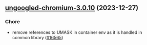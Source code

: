 

## [ungoogled-chromium-3.0.10](https://github.com/truecharts/charts/compare/ungoogled-chromium-3.0.9...ungoogled-chromium-3.0.10) (2023-12-27)

### Chore

- remove references to UMASK in container env as it is handled in common library  ([#16565](https://github.com/truecharts/charts/issues/16565))
  
  